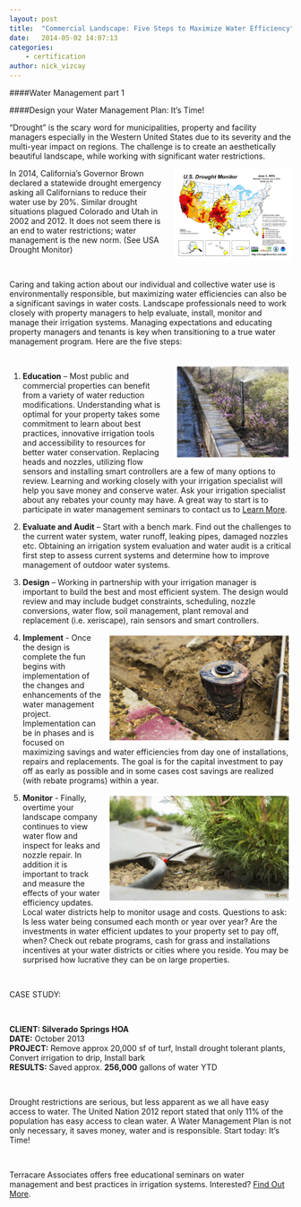 ```yaml
---
layout: post
title:  "Commercial Landscape: Five Steps to Maximize Water Efficiency"
date:   2014-05-02 14:07:13
categories: 
    - certification
author: nick_vizcay
---
```


####Water Management part 1

####Design your Water Management Plan:  It’s Time!

“Drought” is the scary word for municipalities, property and facility managers especially in the Western United States due to its severity and the multi-year impact on regions. The challenge is to create an aesthetically beautiful landscape, while working with significant water restrictions.  

<img src="/images/blog/drought_monitor.png" alt="Ty Wilson Photo" width="200px" height="154px" style="float:right; border: 5px solid white; margin-left: 10px;">

In 2014, California’s Governor Brown declared a statewide drought emergency asking all Californians to reduce their water use by 20%. Similar drought situations plagued Colorado and Utah in 2002 and 2012.  It does not seem there is an end to water restrictions; water management is the new norm. (See USA Drought Monitor)

<br>

Caring and taking action about our individual and collective water use is environmentally responsible, but maximizing water efficiencies can also be a significant savings in water costs.  Landscape professionals need to work closely with property managers to help evaluate, install, monitor and manage their irrigation systems.  Managing expectations and educating property managers and tenants is key when transitioning to a true water management program.  Here are the five steps:

<br>

<img src="/images/blog/Sprinkler_with_run_off.jpg" alt="Ty Wilson Photo" width="200px" height="163px" style="float:right; border: 5px solid white; margin-left: 10px;">

1. **Education** – Most public and commercial properties can benefit from a variety of water reduction modifications.  Understanding what is optimal for your property takes some commitment to learn about best practices, innovative irrigation tools and accessibility to resources for better water conservation.   Replacing heads and nozzles, utilizing flow sensors and installing smart controllers are a few of many options to review.  Learning and working closely with your irrigation specialist will help you save money and conserve water.  Ask your irrigation specialist about any rebates your county may have.  A great way to start is to participate in water management seminars to contact us to [Learn More](http://terracareassociates.com/contact-us/ "Contact Us").


2. **Evaluate and Audit** – Start with a bench mark.  Find out the challenges to the current water system, water runoff, leaking pipes, damaged nozzles etc.  Obtaining an irrigation system evaluation and water audit is a critical first step to assess current systems and determine how to improve management of outdoor water systems. 


3. **Design** – Working in partnership with your irrigation manager is important to build the best and most efficient system.  The design would review and may include budget constraints, scheduling, nozzle conversions, water flow, soil management, plant removal and replacement (i.e. xeriscape), rain sensors and smart controllers.
<img src="/images/blog/irrigation_nozzle_install.png" alt="TIrrigation Nozzle" width="320px" height="187px" style="float:right; border: 5px solid white; margin-left: 10px;">

4. **Implement** - Once the design is complete the fun begins with implementation of the changes and enhancements of the water management project. Implementation can be in phases and is focused on maximizing savings and water efficiencies from day one of installations, repairs and replacements.  The goal is for the capital investment to pay off as early as possible and in some cases cost savings are realized (with rebate programs) within a year.
<img src="/images/blog/Drip_system.png" alt="Drip System" width="320px" height="187px" style="float:right; border: 5px solid white; margin-left: 10px;">

5. **Monitor** - Finally, overtime your landscape company continues to view water flow and inspect for leaks and nozzle repair.  In addition it is important to track and measure the effects of your water efficiency updates. Local water districts help to monitor usage and costs.   Questions to ask:  Is less water being consumed each month or year over year? Are the investments in water efficient updates to your property set to pay off, when?  Check out rebate programs, cash for grass and installations incentives at your water districts or cities where you reside.  You may be surprised how lucrative they can be on large properties.


<br>

CASE STUDY:

<br>

**CLIENT: Silverado Springs HOA**  
**DATE:** October 2013  
**PROJECT:** Remove approx 20,000 sf of turf, Install drought tolerant plants, Convert irrigation to drip, Install bark  
**RESULTS:**   Saved approx. **256,000** gallons of water YTD  

<br>

Drought restrictions are serious, but less apparent as we all have easy access to water.  The United Nation 2012 report stated that only 11% of the population has easy access to clean water.  A Water Management Plan is not only necessary, it saves money, water and is responsible.  Start today: It’s Time!

<br>

Terracare Associates offers free educational seminars on water management and best practices in irrigation systems.  Interested? [Find Out More](http://terracareassociates.com/contact-us/ "Find Out More").

[jekyll-gh]: https://github.com/mojombo/jekyll
[jekyll]:    http://jekyllrb.com
